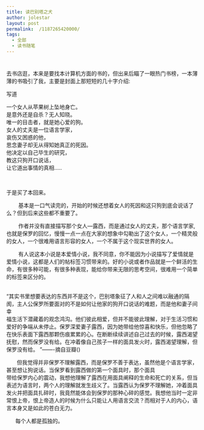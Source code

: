 ```yaml
---
title: 读巴别塔之犬
author: jolestar
layout: post
permalink:  /1187265420000/
tags:
  - 全部
  - 读书随笔
---
```

# 

去书店逛，本来是要找本计算机方面的书的，但出来后瞄了一眼热门书榜，一本薄薄的书吸引了我，主要是封面上那短短的几十字介绍:

写道

一个女人从苹果树上坠地身亡。   
是意外还是自杀？无人知晓。   
唯一的目击者，就是她心爱的狗。   
女人的丈夫是一位语言学家，   
哀伤又困惑的他，   
思念妻子却无从得知她真正的死因。   
他决定以自己毕生的研究，   
教这只狗开口说话，   
让它道出事情的真相….. 

 

于是买了本回来。 

        基本是一口气读完的，开始的时候还想着女人的死因和这只狗到底会说话了么？但到后来这些都不重要了。

        作者并没有直接描写那个女人—露西，而是通过女人的丈夫，那个语言学家,也就是保罗的回忆，慢慢一点一点在大家的想象中勾勒出了这个女人，一个精灵般的女人，一个很难用语言形容的女人，一个不属于这个现实世界的女人。

        有人说这本小说是本爱情小说，我不同意，你不能因为小说描写了爱情就是爱情小说，这都是人们的帖标签习惯带来的。好的小说或者作品就是一个鲜活的生命，有很多种可能，有很多种表现，能给你带来无限的思考空间，很难用一个简单的标签来区分的。

        
“其实书里想要表达的东西并不是这个，巴别塔象征了人和人之间难以融通的隔阂，主人公保罗所要面对的不是如何让他家的狗开口说话的难题，而是他和妻子间幸  
福生活下潜藏着的观念鸿沟。他们彼此相爱，但并不能彼此理解，对于生活习惯和爱好的争端从未停止。保罗深爱妻子露西，因为她带给他惊喜和快乐，但他忽略了  
在快乐表面下露西那颗伤痕累累的心。在断断续续讲述自己过去的时候，露西渴望抚慰，然而保罗没有给。在冲着像自己孩子一样的面具发火时，露西渴望理解，但  
保罗没有给。 ”——-摘自豆瓣()

       但我觉得并非保罗不理解露西，而是保罗不善于表达，虽然他是个语言学家，甚至想让狗说话。当保罗看到露西做的第一个面具时，那个面具  
带给保罗内心的震动，我想他理解了露西在用面具阐释的生命和死亡的关系，但当表述为语言时，两个人的理解就发生歧义了。当露西认为保罗不理解她，冲着面具  
发火并把面具扎碎时，我竟然能体会到保罗的那种心碎的感觉。我想他当时一定非常恨上帝，恨上帝造人的时候为什么只能让人用语言交流？而相对于人的内心，语  
言本身又是如此的苍白无力。

      每个人都是孤独的。
